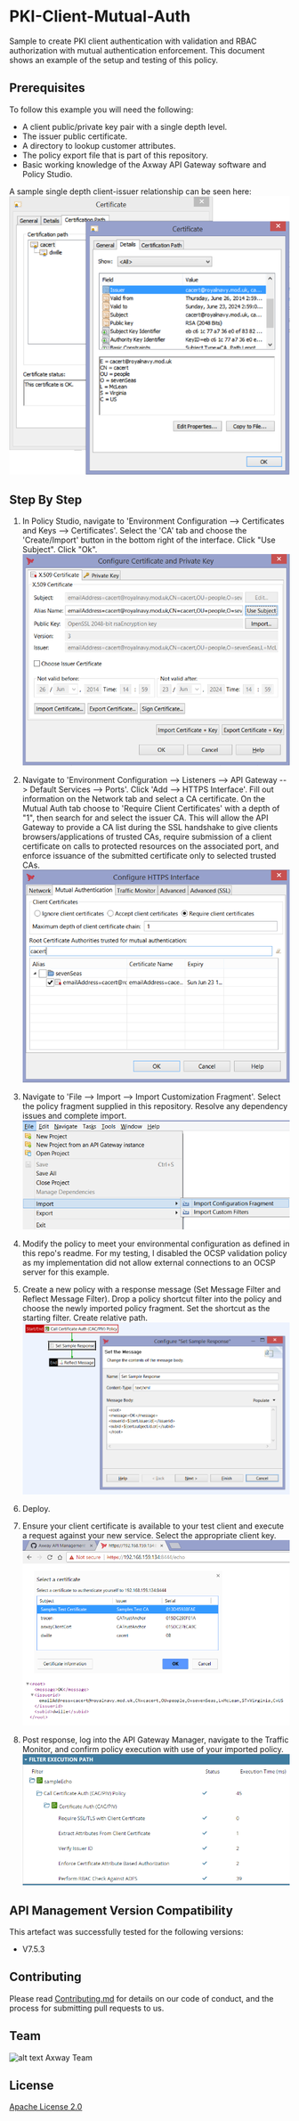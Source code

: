 # PKI-Client-Mutual-Auth
Sample to create PKI client authentication with validation and RBAC authorization with mutual authentication enforcement. This document shows an example of the setup and testing of this policy.

## Prerequisites

To follow this example you will need the following:

- A client public/private key pair with a single depth level.
- The issuer public certificate.
- A directory to lookup customer attributes.
- The policy export file that is part of this repository.
- Basic working knowledge of the Axway API Gateway software and Policy Studio.

A sample single depth client-issuer relationship can be seen here:
![alt text](https://github.com/Axway-API-Management-Plus/PKI_Client_Mutual_Auth/blob/master/example/src/certificateChain.png "Certificate and Issuer")

## Step By Step

1. In Policy Studio, navigate to 'Environment Configuration --> Certificates and Keys --> Certificates'. Select the 'CA' tab and choose the 'Create/Import' button in the bottom right of the interface. Click "Use Subject". Click "Ok".
![alt text](https://github.com/Axway-API-Management-Plus/PKI_Client_Mutual_Auth/blob/master/example/src/cacertImport.png "Configure CA Trust")

2. Navigate to 'Environment Configuration --> Listeners --> API Gateway --> Default Services --> Ports'. Click 'Add --> HTTPS Interface'. Fill out information on the Network tab and select a CA certificate. On the Mutual Auth tab choose to 'Require Client Certificates' with a depth of "1", then search for and select the issuer CA. This will allow the API Gateway to provide a CA list during the SSL handshake to give clients browsers/applications of trusted CAs, require submission of a client certificate on calls to protected resources on the associated port, and enforce issuance of the submitted certificate only to selected trusted CAs.
![alt text](https://github.com/Axway-API-Management-Plus/PKI_Client_Mutual_Auth/blob/master/example/src/mutualAuth.png "Configure Mutual Auth")

3. Navigate to 'File --> Import --> Import Customization Fragment'. Select the policy fragment supplied in this repository. Resolve any dependency issues and complete import.
![alt text](https://github.com/Axway-API-Management-Plus/PKI_Client_Mutual_Auth/blob/master/example/src/importFrag.png "Import Policy Fragment")

4. Modify the policy to meet your environmental configuration as defined in this repo's readme. For my testing, I disabled the OCSP validation policy as my implementation did not allow external connections to an OCSP server for this example.

5. Create a new policy with a response message (Set Message Filter and Reflect Message Filter). Drop a policy shortcut filter into the policy and choose the newly imported policy fragment. Set the shortcut as the starting filter. Create relative path.
![alt text](https://github.com/Axway-API-Management-Plus/PKI_Client_Mutual_Auth/blob/master/example/src/sampleEchoPolicy.png "Sample Echo Policy")

6. Deploy.

7. Ensure your client certificate is available to your test client and execute a request against your new service. Select the appropriate client key.
![alt text](https://github.com/Axway-API-Management-Plus/PKI_Client_Mutual_Auth/blob/master/example/src/response.png "Example Request/Response")

8. Post response, log into the API Gateway Manager, navigate to the Traffic Monitor, and confirm policy execution with use of your imported policy.
![alt text](https://github.com/Axway-API-Management-Plus/PKI_Client_Mutual_Auth/blob/master/example/src/trafficMonitor.png "Traffic Monitor")

## API Management Version Compatibility
This artefact was successfully tested for the following versions:
- V7.5.3

## Contributing

Please read [Contributing.md](https://github.com/Axway-API-Management/Common/blob/master/Contributing.md) for details on our code of conduct, and the process for submitting pull requests to us.


## Team

![alt text][Axwaylogo] Axway Team

[Axwaylogo]: https://github.com/Axway-API-Management/Common/blob/master/img/AxwayLogoSmall.png  "Axway logo"


## License
[Apache License 2.0](/LICENSE)
